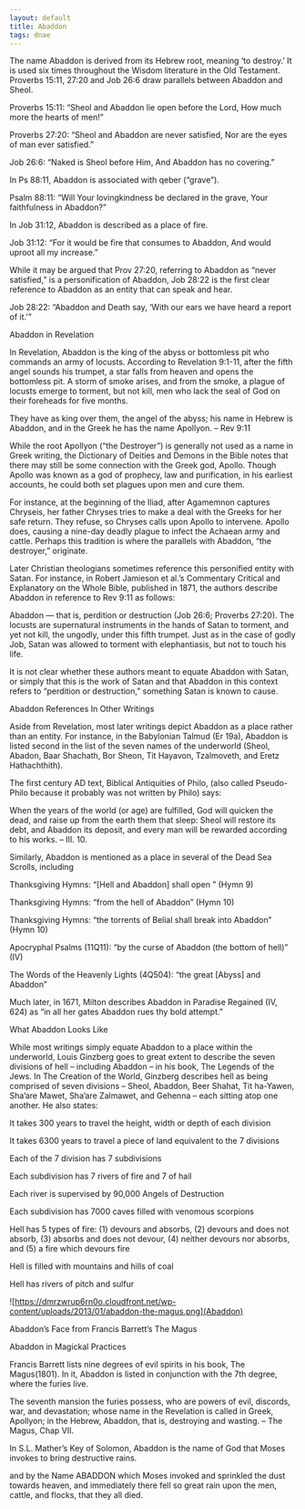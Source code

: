 ```yaml
---
layout: default
title: Abaddon
tags: dnae
---
```


The name Abaddon is derived from its Hebrew root, meaning ‘to destroy.’ It is used six times throughout the Wisdom literature in the Old Testament. Proverbs 15:11, 27:20 and Job 26:6 draw parallels between Abaddon and Sheol.

Proverbs 15:11: “Sheol and Abaddon lie open before the Lord, How much more the hearts of men!”

Proverbs 27:20: “Sheol and Abaddon are never satisfied, Nor are the eyes of man ever satisfied.”

Job 26:6: “Naked is Sheol before Him, And Abaddon has no covering.”

In Ps 88:11, Abaddon is associated with qeber (“grave”).

Psalm 88:11: “Will Your lovingkindness be declared in the grave, Your faithfulness in Abaddon?”

In Job 31:12, Abaddon is described as a place of fire.

Job 31:12: “For it would be fire that consumes to Abaddon, And would uproot all my increase.”

While it may be argued that Prov 27:20, referring to Abaddon as “never satisfied,” is a personification of Abaddon, Job 28:22 is the first clear reference to Abaddon as an entity that can speak and hear.

Job 28:22: “Abaddon and Death say, ‘With our ears we have heard a report of it.'”

Abaddon in Revelation

In Revelation, Abaddon is the king of the abyss or bottomless pit who commands an army of locusts. According to Revelation 9:1-11, after the fifth angel sounds his trumpet, a star falls from heaven and opens the bottomless pit. A storm of smoke arises, and from the smoke, a plague of locusts emerge to torment, but not kill, men who lack the seal of God on their foreheads for five months.

They have as king over them, the angel of the abyss; his name in Hebrew is Abaddon, and in the Greek he has the name Apollyon. – Rev 9:11

While the root Apollyon (“the Destroyer”) is generally not used as a name in Greek writing, the Dictionary of Deities and Demons in the Bible notes that there may still be some connection with the Greek god, Apollo. Though Apollo was known as a god of prophecy, law and purification, in his earliest accounts, he could both set plagues upon men and cure them.

For instance, at the beginning of the Iliad, after Agamemnon captures Chryseis, her father Chryses tries to make a deal with the Greeks for her safe return. They refuse, so Chryses calls upon Apollo to intervene. Apollo does, causing a nine-day deadly plague to infect the Achaean army and cattle. Perhaps this tradition is where the parallels with Abaddon, “the destroyer,” originate.

Later Christian theologians sometimes reference this personified entity with Satan. For instance, in Robert Jamieson et al.’s Commentary Critical and Explanatory on the Whole Bible, published in 1871, the authors describe Abaddon in reference to Rev 9:11 as follows:

Abaddon — that is, perdition or destruction (Job 26:6; Proverbs 27:20). The locusts are supernatural instruments in the hands of Satan to torment, and yet not kill, the ungodly, under this fifth trumpet. Just as in the case of godly Job, Satan was allowed to torment with elephantiasis, but not to touch his life.

It is not clear whether these authors meant to equate Abaddon with Satan, or simply that this is the work of Satan and that Abaddon in this context refers to “perdition or destruction,” something Satan is known to cause.

Abaddon References In Other Writings

Aside from Revelation, most later writings depict Abaddon as a place rather than an entity. For instance, in the Babylonian Talmud (Er 19a), Abaddon is listed second in the list of the seven names of the underworld (Sheol, Abadon, Baar Shachath, Bor Sheon, Tit Hayavon, Tzalmoveth, and Eretz Hathachthith).

The first century AD text, Biblical Antiquities of Philo, (also called Pseudo-Philo because it probably was not written by Philo) says:

When the years of the world (or age) are fulfilled, God will quicken the dead, and raise up from the earth them that sleep: Sheol will restore its debt, and Abaddon its deposit, and every man will be rewarded according to his works. – III. 10.

Similarly, Abaddon is mentioned as a place in several of the Dead Sea Scrolls, including

Thanksgiving Hymns: “[Hell and Abaddon] shall open ” (Hymn 9)

Thanksgiving Hymns: “from the hell of Abaddon” (Hymn 10)

Thanksgiving Hymns: “the torrents of Belial shall break into Abaddon” (Hymn 10)

Apocryphal Psalms (11Q11): “by the curse of Abaddon (the bottom of hell)” (IV)

The Words of the Heavenly Lights (4Q504): “the great [Abyss] and Abaddon”

Much later, in 1671, Milton describes Abaddon in Paradise Regained (IV, 624) as “in all her gates Abaddon rues thy bold attempt.”

What Abaddon Looks Like

While most writings simply equate Abaddon to a place within the underworld, Louis Ginzberg goes to great extent to describe the seven divisions of hell – including Abaddon – in his book, The Legends of the Jews. In The Creation of the World, Ginzberg describes hell as being comprised of seven divisions – Sheol, Abaddon, Beer Shahat, Tit ha-Yawen, Sha’are Mawet, Sha’are Zalmawet, and Gehenna – each sitting atop one another. He also states:

It takes 300 years to travel the height, width or depth of each division

It takes 6300 years to travel a piece of land equivalent to the 7 divisions

Each of the 7 division has 7 subdivisions

Each subdivision has 7 rivers of fire and 7 of hail

Each river is supervised by 90,000 Angels of Destruction

Each subdivision has 7000 caves filled with venomous scorpions

Hell has 5 types of fire: (1) devours and absorbs, (2) devours and does not absorb, (3) absorbs and does not devour, (4) neither devours nor absorbs, and (5) a fire which devours fire

Hell is filled with mountains and hills of coal

Hell has rivers of pitch and sulfur

![https://dmrzwrup6rn0o.cloudfront.net/wp-content/uploads/2013/01/abaddon-the-magus.png](Abaddon) 

Abaddon’s Face from Francis Barrett’s The Magus

Abaddon in Magickal Practices

Francis Barrett lists nine degrees of evil spirits in his book, The Magus(1801). In it, Abaddon is listed in conjunction with the 7th degree, where the furies live.

The seventh mansion the furies possess, who are powers of evil, discords, war, and devastation; whose name in the Revelation is called in Greek, Apollyon; in the Hebrew, Abaddon, that is, destroying and wasting. – The Magus, Chap VII.

In S.L. Mather’s Key of Solomon, Abaddon is the name of God that Moses invokes to bring destructive rains.

and by the Name ABADDON which Moses invoked and sprinkled the dust towards heaven, and immediately there fell so great rain upon the men, cattle, and flocks, that they all died.

